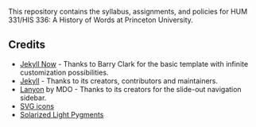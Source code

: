 This repository contains the syllabus, assignments, and policies for HUM 331/HIS 336: A History of Words at Princeton University.

## Credits
- [Jekyll Now](https://github.com/barryclark/jekyll-now) - Thanks to Barry Clark for the basic template with infinite customization possibilities.
- [Jekyll](https://github.com/jekyll/jekyll) - Thanks to its creators, contributors and maintainers.
- [Lanyon](https://github.com/poole/lanyon) by MDO - Thanks to its creators for the slide-out navigation sidebar.
- [SVG icons](https://github.com/neilorangepeel/Free-Social-Icons)
- [Solarized Light Pygments](https://gist.github.com/edwardhotchkiss/2005058)
